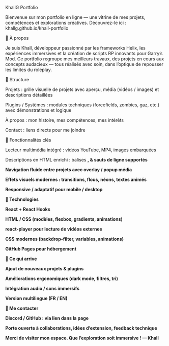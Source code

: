 KhallG Portfolio

Bienvenue sur mon portfolio en ligne — une vitrine de mes projets, compétences et explorations créatives.
Découvrez-le ici : khallg.github.io/khall-portfolio

🔧 À propos

Je suis Khall, développeur passionné par les frameworks Helix, les expériences immersives et la création de scripts RP innovants pour Garry’s Mod.
Ce portfolio regroupe mes meilleurs travaux, des projets en cours aux concepts audacieux — tous réalisés avec soin, dans l’optique de repousser les limites du roleplay.

📂 Structure

Projets : grille visuelle de projets avec aperçu, média (vidéos / images) et descriptions détaillées

Plugins / Systèmes : modules techniques (forcefields, zombies, gaz, etc.) avec démonstrations et logique

À propos : mon histoire, mes compétences, mes intérêts

Contact : liens directs pour me joindre

🚀 Fonctionnalités clés

Lecteur multimédia intégré : vidéos YouTube, MP4, images embarquées

Descriptions en HTML enrichi : balises <strong>, <a> & sauts de ligne supportés

Navigation fluide entre projets avec overlay / popup média

Effets visuels modernes : transitions, flous, néons, textes animés

Responsive / adaptatif pour mobile / desktop

📌 Technologies

React + React Hooks

HTML / CSS (modèles, flexbox, gradients, animations)

react-player pour lecture de vidéos externes

CSS modernes (backdrop-filter, variables, animations)

GitHub Pages pour hébergement

🔮 Ce qui arrive

Ajout de nouveaux projets & plugins

Améliorations ergonomiques (dark mode, filtres, tri)

Intégration audio / sons immersifs

Version multilingue (FR / EN)

📣 Me contacter

Discord / GitHub : via lien dans la page

Porte ouverte à collaborations, idées d’extension, feedback technique

Merci de visiter mon espace. Que l’exploration soit immersive !
— Khall
